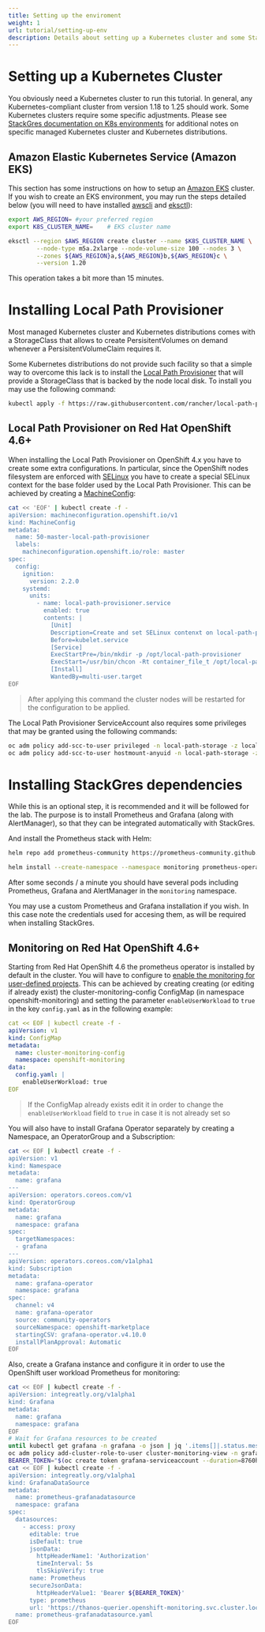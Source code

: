 ```yaml
---
title: Setting up the enviroment
weight: 1
url: tutorial/setting-up-env
description: Details about setting up a Kubernetes cluster and some StackGres dependencies.
---
```


# Setting up a Kubernetes Cluster

You obviously need a Kubernetes cluster to run this tutorial. In general, any Kubernetes-compliant cluster from version 1.18 to 1.25 should work. Some Kubernetes clusters require some specific adjustments. Please see [StackGres documentation on K8s environments](https://stackgres.io/doc/latest/install/prerequisites/k8s/) for additional notes on specific managed Kubernetes cluster and Kubernetes distributions.

## Amazon Elastic Kubernetes Service (Amazon EKS)

This section has some instructions on how to setup an [Amazon EKS](https://aws.amazon.com/eks/) cluster. If you wish to create an EKS environment, you may run the steps detailed below (you will need to have installed [awscli](https://docs.aws.amazon.com/cli/latest/userguide/cli-chap-install.html) and [eksctl](https://github.com/weaveworks/eksctl/releases)):

```bash
export AWS_REGION= #your preferred region
export K8S_CLUSTER_NAME=	# EKS cluster name

eksctl --region $AWS_REGION create cluster --name $K8S_CLUSTER_NAME \
        --node-type m5a.2xlarge --node-volume-size 100 --nodes 3 \
        --zones ${AWS_REGION}a,${AWS_REGION}b,${AWS_REGION}c \
        --version 1.20
```

This operation takes a bit more than 15 minutes.

# Installing Local Path Provisioner

Most managed Kubernetes cluster and Kubernetes distributions comes with a StorageClass that allows to create PersisitentVolumes on demand whenever a PersisitentVolumeClaim requires it.

Some Kubernetes distributions do not provide such facility so that a simple way to overcome this lack is to install the [Local Path Provisioner](https://github.com/rancher/local-path-provisioner) that will provide a StorageClass that is backed by the node local disk. To install you may use the following command:

```bash
kubectl apply -f https://raw.githubusercontent.com/rancher/local-path-provisioner/v0.0.24/deploy/local-path-storage.yaml
```

## Local Path Provisioner on Red Hat OpenShift 4.6+

When installing the Local Path Provisioner on OpenShift 4.x you have to create some extra configurations. In particular, since the OpenShift nodes filesystem are enforced with [SELinux](https://es.wikipedia.org/wiki/SELinux) you have to create a special SELinux context for the base folder used by the Local Path Provisioner. This can be achieved by creating a [MachineConfig](https://docs.openshift.com/container-platform/4.6/post_installation_configuration/machine-configuration-tasks.html):

```bash
cat << 'EOF' | kubectl create -f -
apiVersion: machineconfiguration.openshift.io/v1
kind: MachineConfig
metadata:
  name: 50-master-local-path-provisioner
  labels:
    machineconfiguration.openshift.io/role: master
spec:
  config:
    ignition:
      version: 2.2.0
    systemd:
      units:
        - name: local-path-provisioner.service
          enabled: true
          contents: |
            [Unit]
            Description=Create and set SELinux contenxt on local-path-provisioner directory
            Before=kubelet.service
            [Service]
            ExecStartPre=/bin/mkdir -p /opt/local-path-provisioner
            ExecStart=/usr/bin/chcon -Rt container_file_t /opt/local-path-provisioner
            [Install]
            WantedBy=multi-user.target
EOF
```

> After applying this command the cluster nodes will be restarted for the configuration to be applied.

The Local Path Provisioner ServiceAccount also requires some privileges that may be granted using the following commands:

```bash
oc adm policy add-scc-to-user privileged -n local-path-storage -z local-path-provisioner-service-account
oc adm policy add-scc-to-user hostmount-anyuid -n local-path-storage -z local-path-provisioner-service-account
```

# Installing StackGres dependencies

While this is an optional step, it is recommended and it will be followed for the lab. The purpose is to install Prometheus and Grafana (along with AlertManager), so that they can be integrated automatically with StackGres.


And install the Prometheus stack with Helm:

```bash
helm repo add prometheus-community https://prometheus-community.github.io/helm-charts

helm install --create-namespace --namespace monitoring prometheus-operator prometheus-community/kube-prometheus-stack
```

After some seconds / a minute you should have several pods including Prometheus, Grafana and AlertManager in the `monitoring` namespace.

You may use a custom Prometheus and Grafana installation if you wish. In this case note the credentials used for accesing them, as will be required when installing StackGres.

## Monitoring on Red Hat OpenShift 4.6+

Starting from Red Hat OpenShift 4.6 the prometheus operator is installed by default in the cluster. You will have to configure to [enable the monitoring for user-defined projects](https://docs.openshift.com/container-platform/4.6/monitoring/enabling-monitoring-for-user-defined-projects.html). This can be achieved by creating creating (or editing if already exist) the cluster-monitoring-config ConfigMap (in namespace openshift-monitoring) and setting the parameter `enableUserWorkload` to `true` in the key `config.yaml` as in the following example:

```yaml
cat << EOF | kubectl create -f -
apiVersion: v1
kind: ConfigMap
metadata:
  name: cluster-monitoring-config
  namespace: openshift-monitoring
data:
  config.yaml: |
    enableUserWorkload: true
EOF
```

> If the ConfigMap already exists edit it in order to change the `enableUserWorkload` field to `true` in case it is not already set so

You will also have to install Grafana Operator separately by creating a Namespace, an OperatorGroup and a Subscription:

```bash
cat << EOF | kubectl create -f -
apiVersion: v1
kind: Namespace
metadata:
  name: grafana
---
apiVersion: operators.coreos.com/v1
kind: OperatorGroup
metadata:
  name: grafana
  namespace: grafana
spec:
  targetNamespaces:
  - grafana
---
apiVersion: operators.coreos.com/v1alpha1
kind: Subscription
metadata:
  name: grafana-operator
  namespace: grafana
spec:
  channel: v4
  name: grafana-operator
  source: community-operators
  sourceNamespace: openshift-marketplace
  startingCSV: grafana-operator.v4.10.0
  installPlanApproval: Automatic
EOF
```

Also, create a Grafana instance and configure it in order to use the OpenShift user workload Prometheus for monitoring:

```bash
cat << EOF | kubectl create -f -
apiVersion: integreatly.org/v1alpha1
kind: Grafana
metadata:
  name: grafana
  namespace: grafana
EOF
# Wait for Grafana resources to be created
until kubectl get grafana -n grafana -o json | jq '.items[]|.status.message == "success" and .status.phase == "reconciling"' | grep -q true; do sleep 1; done
oc adm policy add-cluster-role-to-user cluster-monitoring-view -n grafana -z grafana-serviceaccount
BEARER_TOKEN="$(oc create token grafana-serviceaccount --duration=8760h -n grafana)"
cat << EOF | kubectl create -f -
apiVersion: integreatly.org/v1alpha1
kind: GrafanaDataSource
metadata:
  name: prometheus-grafanadatasource
  namespace: grafana
spec:
  datasources:
    - access: proxy
      editable: true
      isDefault: true
      jsonData:
        httpHeaderName1: 'Authorization'
        timeInterval: 5s
        tlsSkipVerify: true
      name: Prometheus
      secureJsonData:
        httpHeaderValue1: 'Bearer ${BEARER_TOKEN}'
      type: prometheus
      url: 'https://thanos-querier.openshift-monitoring.svc.cluster.local:9091'
  name: prometheus-grafanadatasource.yaml
EOF
```